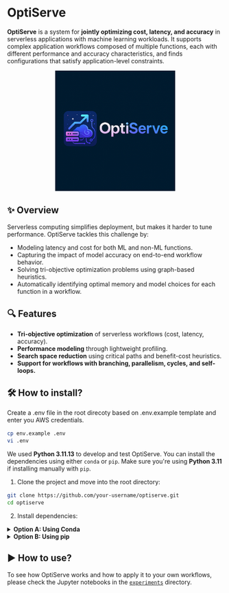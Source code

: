 # OptiServe

**OptiServe** is a system for **jointly optimizing cost, latency, and accuracy** in serverless applications with machine learning workloads. It supports complex application workflows composed of multiple functions, each with different performance and accuracy characteristics, and finds configurations that satisfy application-level constraints.

<p align="center">
  <img src="./docs/OptiServe.png" alt="OptiServe Logo" width="280"/>
</p>

## ✨ Overview

Serverless computing simplifies deployment, but makes it harder to tune performance. OptiServe tackles this challenge by:

- Modeling latency and cost for both ML and non-ML functions.
- Capturing the impact of model accuracy on end-to-end workflow behavior.
- Solving tri-objective optimization problems using graph-based heuristics.
- Automatically identifying optimal memory and model choices for each function in a workflow.

## 🔍 Features

- **Tri-objective optimization** of serverless workflows (cost, latency, accuracy).
- **Performance modeling** through lightweight profiling.
- **Search space reduction** using critical paths and benefit-cost heuristics.
- **Support for workflows with branching, parallelism, cycles, and self-loops.**

## 🛠 How to install?

Create a .env file in the root direcoty based on .env.example template and enter you AWS credentials.
```bash
cp env.example .env
vi .env
```

We used **Python 3.11.13** to develop and test OptiServe. You can install the dependencies using either `conda` or `pip`. Make sure you're using **Python 3.11** if installing manually with `pip`.

1. Clone the project and move into the root directory:

```bash
git clone https://github.com/your-username/optiserve.git
cd optiserve
```

2. Install dependencies:

<details>
<summary><strong>Option A: Using Conda</strong></summary>

```bash
conda env create -f environment.yml
conda activate optiserve
```

</details>

<details>
<summary><strong>Option B: Using pip</strong></summary>

```bash
python -m pip install -r requirements.txt
```

</details>

## ▶️ How to use?

To see how OptiServe works and how to apply it to your own workflows, please check the Jupyter notebooks in the [`experiments`](./experiments) directory.
